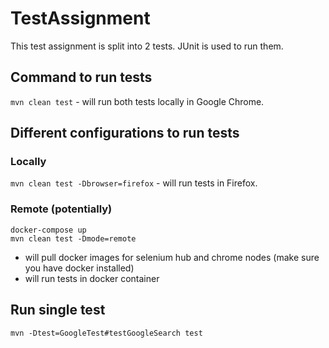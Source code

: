 # TestAssignment

This test assignment is split into 2 tests. JUnit is used to run them.

## Command to run tests
`mvn clean test` - will run both tests locally in Google Chrome.

## Different configurations to run tests

### Locally
`mvn clean test -Dbrowser=firefox` - will run tests in Firefox.

### Remote (potentially)
```
docker-compose up
mvn clean test -Dmode=remote
```

- will pull docker images for selenium hub and chrome nodes (make sure you have docker installed)
- will run tests in docker container

## Run single test
`mvn -Dtest=GoogleTest#testGoogleSearch test`
